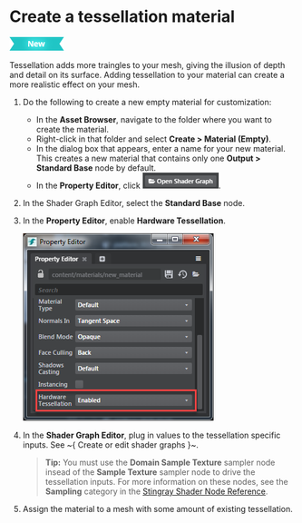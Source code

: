 # Create a tessellation material

[![NEW](../../images/new.png "What else is new in v1.7?")](../../release_notes/readme_1.7.html)

Tessellation adds more traingles to your mesh, giving the illusion of depth and detail on its surface. Adding tessellation to your material can create a more realistic effect on your mesh.

1. Do the following to create a new empty material for customization:
    - In the **Asset Browser**, navigate to the folder where you want to create the material.
    - Right-click in that folder and select **Create > Material (Empty)**.
    - In the dialog box that appears, enter a name for your new material.
    This creates a new material that contains only one **Output > Standard Base** node by default.
    - In the **Property Editor**, click ![Open Shader Graph](../../images/button_openShaderGraph.png).
2. In the Shader Graph Editor, select the **Standard Base** node.
3. In the **Property Editor**, enable **Hardware Tessellation**.

	 ![](../../images/enable_hard_tess.png)

4. In the **Shader Graph Editor**, plug in values to the tessellation specific inputs. See ~{ Create or edit shader graphs }~.
    
	>**Tip:** You must use the **Domain Sample Texture** sampler node insead of the **Sample Texture** sampler node to drive the tessellation inputs. For more information on these nodes, see the **Sampling** category in the [Stingray Shader Node Reference](../../shaders_ref/index.html).

5. Assign the material to a mesh with some amount of existing tessellation.
